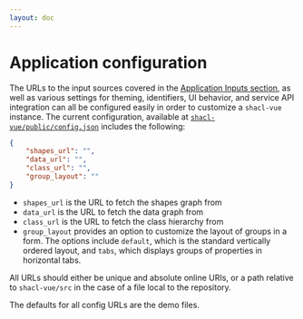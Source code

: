 ```yaml
---
layout: doc
---
```


# Application configuration

The URLs to the input sources covered in the [Application Inputs section](./app-inputs), as well as various settings for theming, identifiers, UI behavior, and service API integration can all be configured easily in order to customize a `shacl-vue` instance. The current configuration, available at [`shacl-vue/public/config.json`](https://github.com/psychoinformatics-de/shacl-vue/blob/main/public/config.json) includes the following:

```json
{
    "shapes_url": "",
    "data_url": "",
    "class_url": "",
    "group_layout": ""
}
```

- `shapes_url` is the URL to fetch the shapes graph from
- `data_url` is the URL to fetch the data graph from
- `class_url` is the URL to fetch the class hierarchy from
- `group_layout` provides an option to customize the layout of groups in a form. The options include `default`, which is the standard vertically ordered layout, and `tabs`, which displays groups of properties in horizontal tabs.

All URLs should either be unique and absolute online URIs, or a path relative to `shacl-vue/src` in the case of a file local to the repository.

The defaults for all config URLs are the demo files.
